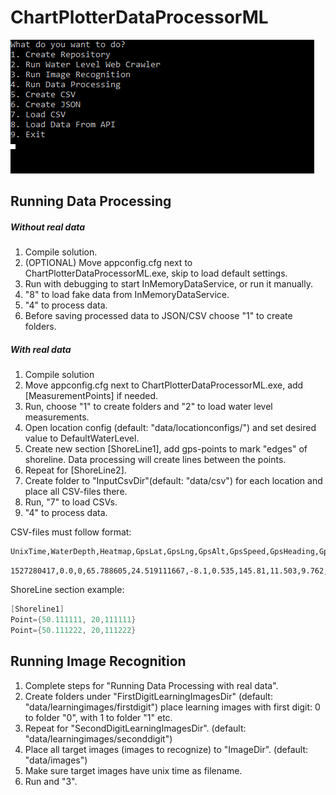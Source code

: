 # ChartPlotterDataProcessorML
![](image.png)
## Running Data Processing 

##### Without real data
1. Compile solution.
2. (OPTIONAL) Move appconfig.cfg next to ChartPlotterDataProcessorML.exe, skip to load default settings.
3. Run with debugging to start InMemoryDataService, or run it manually.
4. "8" to load fake data from InMemoryDataService.
5. "4" to process data.
6. Before saving processed data to JSON/CSV choose "1" to create folders.

##### With real data
1. Compile solution
2. Move appconfig.cfg next to ChartPlotterDataProcessorML.exe, add [MeasurementPoints] if needed.
3. Run, choose "1" to create folders and "2" to load water level measurements.
4. Open location config (default: "data/locationconfigs/") and set desired value to DefaultWaterLevel.
5. Create new section [ShoreLine1], add gps-points to mark "edges" of shoreline. Data processing will create lines between the points.
6. Repeat for [ShoreLine2].
4. Create folder to "InputCsvDir"(default: "data/csv") for each location and place all CSV-files there.
5. Run, "7" to load CSVs. 
6. "4" to process data.

CSV-files must follow format:
```sh
UnixTime,WaterDepth,Heatmap,GpsLat,GpsLng,GpsAlt,GpsSpeed,GpsHeading,GpsLatError,GpsLngError,GpsAltError,AirTemp,WaterTemp
```
```csv
1527280417,0.0,0,65.788605,24.519111667,-8.1,0.535,145.81,11.503,9.762,18.17,20.0,10.0
```
ShoreLine section example:
```csharp
[Shoreline1]
Point={50.111111, 20,111111}
Point={50.111222, 20,111222} 
```

## Running Image Recognition 

1. Complete steps for "Running Data Processing with real data".
2. Create folders under "FirstDigitLearningImagesDir" (default: "data/learningimages/firstdigit") place learning images with first digit: 0 to folder "0", with 1 to folder "1" etc.
3. Repeat for "SecondDigitLearningImagesDir". (default: "data/learningimages/seconddigit")
4. Place all target images (images to recognize) to "ImageDir". (default: "data/images")
5. Make sure target images have unix time as filename.
6. Run and "3".
